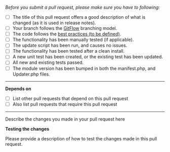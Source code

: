 _Before you submit a pull request, please make sure you have to following:_

- [ ] The title of this pull request offers a good description of what is changed (as it is used in release notes).
- [ ] Your branch follows the [GitFlow](https://datasift.github.io/gitflow/IntroducingGitFlow.html) branching model.
- [ ] The code follows the [best practices (to be defined)](#).
- [ ] The functionality has been manually tested (if applicable).
- [ ] The update script has been run, and causes no issues.
- [ ] The functionality has been tested after a clean install.
- [ ] A new unit test has been created, or the existing test has been updated.
- [ ] All new and existing tests passed.
- [ ] The module version has been bumped in both the manifest.php, and Updater.php files.

---
**Depends on**
- [ ] List other pull requests that depend on this pull request
- [ ] Also list pull requests that require this pull request
---

Describe the changes you made in your pull request here

**Testing the changes**

Please provide a description of how to test the changes made in this pull request.

